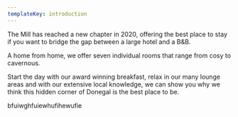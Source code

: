 ```yaml
---
templateKey: introduction
---
```

The Mill has reached a new chapter in 2020, offering the best place to stay if you want to bridge the gap between a large hotel and a B&B.

A home from home, we offer seven individual rooms that range from cosy to cavernous.

Start the day with our award winning breakfast, relax in our many lounge areas and with our extensive local knowledge, we can show you why we think this hidden corner of Donegal is the best place to be.

bfuiwghfuiewhufihewufie
